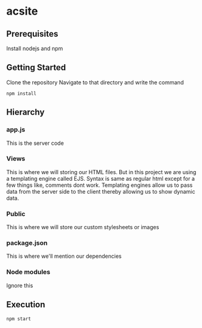 # acsite

##  Prerequisites
 Install nodejs and npm
 
 ## Getting Started
 Clone the repository
 Navigate to that directory and write the command
 ```
 npm install
 ```
 
 ## Hierarchy

### app.js 
This is the server code

### Views
This is where we will storing our HTML files. But in this project we are using a templating engine called EJS. Syntax is same as regular html except for a few things like, comments dont work. Templating engines allow us to pass data from the server side to the client thereby allowing us to show dynamic data. 

### Public
This is where we will store our custom stylesheets or images

### package.json
This is where we'll mention our dependencies

### Node modules
Ignore this 


## Execution
```
npm start 
```
